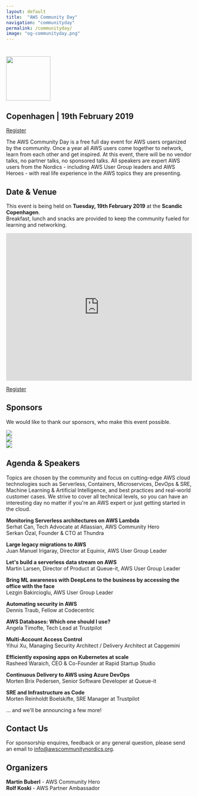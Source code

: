 ```yaml
---
layout: default
title:  "AWS Community Day"
navigation: "communityday"
permalink: /communityday/
image: "og-communityday.png"
---
```


<!-- TODO

  - Add agenda
  - Add speakers
  - Add sponsors
  - Add volunteers

  Examples:
  - https://communityday.awsugblr.in/
  - https://aws.amazon.com/de/events/aws-community-days/
  - https://awsfin.org/communityday/

  Inspiration:
  - https://alestic.com/2017/05/aws-community-day-san-francisco/
-->


<div class="jumbotron">
  <div class="container text-center">
    <h1><img src="/content/img/awscommunityday-nordics.png" height="120" /></h1>
    <h2 class="display-5 mt-4">Copenhagen | 19th February 2019</h2>
    <p class="mt-4"><a class="btn btn-lg btn-primary" href="https://www.eventbrite.com/e/aws-community-day-nordics-tickets-53715075236" role="button">Register</a></p>
    <!--p class="font-weight-bold mt-3">#AWSCommunity</p-->
  </div>
</div>

<div class="container">

  <p class="mt-5">The AWS Community Day is a free full day event for AWS users organized by the community. Once a year all AWS users come together to network, learn from each other and get inspired. At this event, there will be no vendor talks, no partner talks, no sponsored talks. All speakers are expert AWS users from the Nordics - including AWS User Group leaders and AWS Heroes - with real life experience in the AWS topics they are presenting.</p>

  <h2 class="mt-5">Date &amp; Venue</h2>
  <p>This event is being held on <b>Tuesday, 19th February 2019</b> at the <b>Scandic Copenhagen</b>.<br/>
  Breakfast, lunch and snacks are provided to keep the community fueled for learning and networking.</p>
  <p><iframe src="https://www.google.com/maps/embed?pb=!1m18!1m12!1m3!1d2249.807371516021!2d12.55742131592752!3d55.67494978053265!2m3!1f0!2f0!3f0!3m2!1i1024!2i768!4f13.1!3m3!1m2!1s0x4652530b9cac3615%3A0x5b367ee651f5cfc3!2sScandic+Copenhagen!5e0!3m2!1sen!2sdk!4v1540406635175" width="100%" height="400" frameborder="0" style="border:0"></iframe></p>
  <p class="text-center"><a class="btn btn-lg btn-primary" href="https://www.eventbrite.com/e/aws-community-day-nordics-tickets-53715075236" role="button">Register</a></p>

  <h2 class="mt-5">Sponsors</h2>
  <p> We would like to thank our sponsors, who make this event possible.</p>
  <div class="row">
    <div class="col text-center"><a href="https://aws.amazon.com/"><img src="/content/img/sponsor_aws.png"></a></div>
    <div class="col text-center"><a href="https://www.trustpilot.com/"><img src="/content/img/sponsor_trustpilot.png"></a></div>
    <div class="col text-center"><a href="https://www.cybercom.com/"><img src="/content/img/sponsor_cybercom.png"></a></div>
  </div>

  <h2 class="mt-5">Agenda &amp; Speakers</h2>
  <p>Topics are chosen by the community and focus on cutting-edge AWS cloud technologies such as Serverless, Containers, Microservices, DevOps &amp; SRE, Machine Learning &amp; Artificial Intelligence, and best practices and real-world customer cases. We strive to cover all technical levels, so you can have an interesting day no matter if you're an AWS expert or just getting started in the cloud.</p>
  <p class="mt-5">
    <b>Monitoring Serverless architectures on AWS Lambda</b><br/>
    Serhat Can, Tech Advocate at Atlassian, AWS Community Hero <a href="https://twitter.com/srhtcn" target="_blank"><i class="fab fa-twitter"></i></a> <a href="https://www.linkedin.com/in/serhatcan/" target="_blank"><i class="fab fa-linkedin"></i></a><br/>
    Serkan &Ouml;zal, Founder &amp; CTO at Thundra <a href="https://twitter.com/serkan_ozal" target="_blank"><i class="fab fa-twitter"></i></a> <a href="https://www.linkedin.com/in/serkanozal/" target="_blank"><i class="fab fa-linkedin"></i></a>
  </p>
  <p>
    <b>Large legacy migrations to AWS</b><br/>
    Juan Manuel Irigaray, Director at Equinix, AWS User Group Leader <a href="https://twitter.com/tranjuan" target="_blank"><i class="fab fa-twitter"></i></a> <a href="https://www.linkedin.com/in/juan-manuel-irigaray-2aa7a38/" target="_blank"><i class="fab fa-linkedin"></i></a>
  </p>
  <p>
    <b>Let's build a serverless data stream on AWS</b><br/>
    Martin Larsen, Director of Product at Queue-it, AWS User Group Leader <a href="https://www.linkedin.com/in/realvaluetalks/" target="_blank"><i class="fab fa-linkedin"></i></a>
  </p>
  <p>
    <b>Bring ML awareness with DeepLens to the business by accessing the office with the face</b><br/>
    Lezgin Bakircioglu, AWS User Group Leader <a href="https://www.linkedin.com/in/lezgin-bakircioglu-2239b93/" target="_blank"><i class="fab fa-linkedin"></i></a>
  </p>
  <p>
    <b>Automating security in AWS</b><br/>
    Dennis Traub, Fellow at Codecentric <a href="https://twitter.com/dtraub" target="_blank"><i class="fab fa-twitter"></i></a>
  </p>
  <p>
    <b>AWS Databases: Which one should I use?</b><br/>
    Angela Timofte, Tech Lead at Trustpilot <a href="https://www.linkedin.com/in/angela-timofte-69827667/" target="_blank"><i class="fab fa-linkedin"></i></a>
  </p>
  <p>
    <b>Multi-Account Access Control</b><br/>
    Yihui Xu, Managing Security Architect / Delivery Architect at Capgemini <a href="https://twitter.com/yihui85586283" target="_blank"><i class="fab fa-twitter"></i></a> <a href="https://www.linkedin.com/in/yihui-xu-267b596/" target="_blank"><i class="fab fa-linkedin"></i></a>
  </p>
  <p>
    <b>Efficiently exposing apps on Kubernetes at scale</b><br/>
    Rasheed Waraich, CEO &amp; Co-Founder at Rapid Startup Studio <a href="https://www.linkedin.com/in/rasheedwaraich/" target="_blank"><i class="fab fa-linkedin"></i></a>
  </p>
  <p>
    <b>Continuous Delivery to AWS using Azure DevOps</b><br/>
    Morten Brix Pedersen, Senior Software Developer at Queue-it <a href="https://www.linkedin.com/in/mbrix/" target="_blank"><i class="fab fa-linkedin"></i></a>
  </p>
  <p>
    <b>SRE and Infrastructure as Code</b><br/>
    Morten Reinholdt Boelskifte, SRE Manager at Trustpilot <a href="https://twitter.com/reinholdt" target="_blank"><i class="fab fa-twitter"></i></a> <a href="https://www.linkedin.com/in/mortenreinholdtboelskifte/" target="_blank"><i class="fab fa-linkedin"></i></a>
  </p>
  <p class="mt-3">... and we'll be announcing a few more!</p>

  <h2 class="mt-5">Contact Us</h2>
  <p>For sponsorship enquires, feedback or any general question, please send an email to <a href="mailto:info@awscommunitynordics.org">info@awscommunitynordics.org</a>.</p>
  <h2 class="mt-5">Organizers</h2>
  <p>
  <b>Martin Buberl</b> - AWS Community Hero <a href="https://twitter.com/martinbuberl" target="_blank"><i class="fab fa-twitter"></i></a> <a href="https://www.linkedin.com/in/martinbuberl/" target="_blank"><i class="fab fa-linkedin"></i></a><br/>
  <b>Rolf Koski</b> - AWS Partner Ambassador <a href="https://twitter.com/therolle" target="_blank"><i class="fab fa-twitter"></i></a> <a href="https://www.linkedin.com/in/rolle/" target="_blank"><i class="fab fa-linkedin"></i></a></p>
</div>
